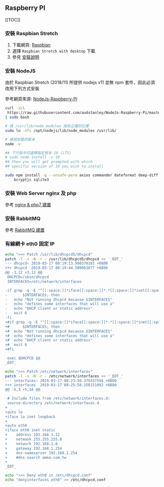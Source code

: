 <h2>Raspberry PI</h2>

[[TOC]]

### 安裝 Raspbian Stretch
1. 下載網頁: [Raspbian](https://www.raspberrypi.org/downloads/raspbian/)
1. 選擇 `Raspbian Stretch with desktop` 下載
1. 參見 [安裝說明](https://www.raspberrypi.org/documentation/installation/installing-images/README.md)

### 安裝 NodeJS
由於 Raspbian Stretch (2018/11) 所提供 nodejs v11 並無 npm 套件，因此必須改用下列方式安裝

參考網頁來源: [NodeJs-Raspberry-Pi](https://github.com/audstanley/NodeJs-Raspberry-Pi/blob/master/README.md)

```sh
curl -sL\
 https://raw.githubusercontent.com/audstanley/NodeJs-Raspberry-Pi/master/Install-Node.sh \
| sudo bash

# 將 /usr/lib/node_modules 指到正確的位置
sudo ln -nfs /opt/nodejs/lib/node_modules /usr/lib/

# 檢視安裝的版本
node -v

## 下行指令可選擇指定版本 10 (LTS)
# sudo node-install -v 10
## then you will get prompted with which
## specific version of 10 you wish to install

sudo npm install -g --unsafe-perm axios commander dateformat deep-diff mqtt \
    bcryptjs sqlite3
```

### 安裝 Web Server nginx 及 php

參考 [nginx & php7 建置](./nginx-php7.md)

### 安裝 RabbitMQ

參考 [RabbitMQ 建置](./RabbitMQ.md)

### 有線網卡 eth0 固定 IP

```sh
echo ">>> Patch /usr/lib/dhcpcd5/dhcpcd"
patch -l -s -N -r - /usr/lib/dhcpcd5/dhcpcd << '_EOT_'
--- dhcpcd~	2019-03-17 08:19:13.990370181 +0800
+++ dhcpcd	2019-03-17 08:19:44.580063877 +0800
@@ -3,12 +3,12 @@
 DHCPCD=/sbin/dhcpcd
 INTERFACES=/etc/network/interfaces

-if grep -q -E "^[[:space:]]*iface[[:space:]]*.*[[:space:]]*inet[[:space:]]*(dhcp|static)" \
-		$INTERFACES; then
-	echo "Not running dhcpcd because $INTERFACES"
-	echo "defines some interfaces that will use a"
-	echo "DHCP client or static address"
-	exit 6
-fi
+#if grep -q -E "^[[:space:]]*iface[[:space:]]*.*[[:space:]]*inet[[:space:]]*(dhcp|static)" \
+#		$INTERFACES; then
+#	echo "Not running dhcpcd because $INTERFACES"
+#	echo "defines some interfaces that will use a"
+#	echo "DHCP client or static address"
+#	exit 6
+#fi

 exec $DHCPCD $@
_EOT_

echo ">>> Patch /etc/network/interfaces"
patch -l -s -N -r - /etc/network/interfaces << '_EOT_'
--- interfaces~	2019-03-17 08:23:50.379337594 +0800
+++ interfaces	2019-03-17 08:25:58.158151092 +0800
@@ -5,3 +5,16 @@

 # Include files from /etc/network/interfaces.d:
 source-directory /etc/network/interfaces.d
+
+auto lo
+iface lo inet loopback
+
+auto eth0
+iface eth0 inet static
+    address 192.168.1.12
+    netmask 255.255.255.0
+    network 192.168.1.0
+    gateway 192.168.1.254
+    dns-nameserver 192.168.1.254
+    #dns-search amma.com.tw
+
_EOT_

echo ">>> Deny eth0 in /etc/dhcpcd.conf"
echo "denyinterfaces eth0" >> /etc/dhcpcd.conf
```
